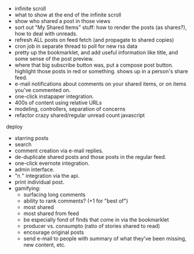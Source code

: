 - infinite scroll
- what to show at the end of the infinite scroll
- show who shared a post in those views	
- sort out "My Shared Items" stuff: how to render the posts (as shares?), how to deal with unreads.
- refresh ALL posts on feed fetch (and propagate to shared copies)
- cron job in separate thread to poll for new rss data
- pretty up the bookmarklet, and add useful information like title, and some sense of the post preview.
- where that big subscribe button was, put a compose post button. highlight those posts in red or something. shows up in a person's share feed.
- e-mail notifications about comments on your shared items, or on items you've commented on.
- one-click instapaper integration.
- 400s of content using relative URLs
- modeling, controllers, separation of concerns
- refactor crazy shared/regular unread count javascript

deploy

- starring posts
- search
- comment creation via e-mail replies.
- de-duplicate shared posts and those posts in the regular feed.
- one-click evernote integration.
- admin interface.
- "n <note>" integration via the api.
- print individual post.
- gamifying:
	- surfacing long comments
	- ability to rank comments? (+1 for "best of")
	- most shared
	- most shared from feed
	- be especially fond of finds that come in via the bookmarklet
	- producer vs. consumpto (ratio of stories shared to read)
	- encourage original posts
	- send e-mail to people with summary of what they've been missing, new content, etc.